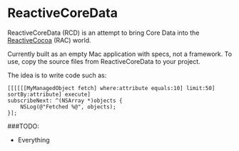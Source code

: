# ReactiveCoreData

ReactiveCoreData (RCD) is an attempt to bring Core Data into the [ReactiveCocoa](https://github.com/ReactiveCocoa/ReactiveCocoa) (RAC) world.

Currently built as an empty Mac application with specs, not a framework.
To use, copy the source files from ReactiveCoreData to your project.

The idea is to write code such as:

```objc
[[[[[[MyManagedObject fetch] where:attribute equals:10] limit:50] sortBy:attribute] execute]
subscribeNext: ^(NSArray *)objects {
	NSLog(@"Fetched %@", objects);
}];
```


###TODO:
- Everything

